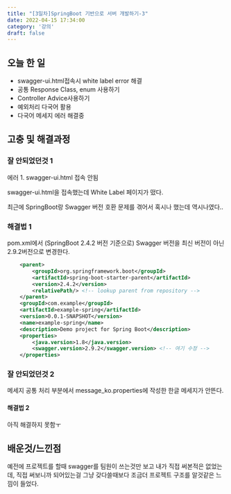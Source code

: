 ```yaml
---
title: "[3일차]SpringBoot 기반으로 서버 개발하기-3"
date: 2022-04-15 17:34:00
category: '강의'
draft: false
---
```


## 오늘 한 일

- swagger-ui.html접속시 white label error 해결
- 공통 Response Class, enum 사용하기
- Controller Advice사용하기
- 예외처리 다국어 활용
- 다국어 메세지 에러 해결중



## 고충 및 해결과정

### 잘 안되었던것 1

에러 1.  swagger-ui.html 접속 안됨

swagger-ui.html을 접속했는데 White Label 페이지가 떴다.

최근에 SpringBoot랑 Swagger 버전 호환 문제를 겪어서 혹시나 했는데 역시나였다..

### 해결법 1

pom.xml에서 (SpringBoot 2.4.2 버전 기준으로) Swagger 버전을 최신 버전이 아닌 2.9.2버전으로 변경한다.

```xml
    <parent>
        <groupId>org.springframework.boot</groupId>
        <artifactId>spring-boot-starter-parent</artifactId>
        <version>2.4.2</version>
        <relativePath/> <!-- lookup parent from repository -->
    </parent>
    <groupId>com.example</groupId>
    <artifactId>example-spring</artifactId>
    <version>0.0.1-SNAPSHOT</version>
    <name>example-spring</name>
    <description>Demo project for Spring Boot</description>
    <properties>
        <java.version>1.8</java.version>
        <swagger.version>2.9.2</swagger.version> <!-- 여기 수정 -->
    </properties>
```

### 잘 안되었던것 2

메세지 공통 처리 부분에서 message_ko.properties에 작성한 한글 메세지가 안뜬다. 

#### 해결법 2

아직 해결하지 못함ㅜ



## 배운것/느낀점

예전에 프로젝트를 할때 swagger를 팀원이 쓰는것만 보고 내가 직접 써본적은 없었는데, 직접 써보니까 되어있는걸 그냥 갖다쓸때보다 조금더 프로젝트 구조를 알것같은 느낌이 들었다.
